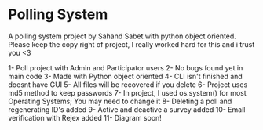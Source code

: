 # Polling System
A polling system project by Sahand Sabet with python object oriented.
Please keep the copy right of project, I really worked hard for this and i trust you <3

1- Poll project with Admin and Participator users
2- No bugs found yet in main code
3- Made with Python object oriented
4- CLI isn't finished and doesnt have GUI
5- All files will be recovered if you delete
6- Project uses md5 method to keep passwords
7- In project, I used os.system() for most Operating Systems; You may need to change it
8- Deleting a poll and regenerating ID's added
9- Active and deactive a survey added
10- Email verification with Rejex added
11- Diagram soon!
